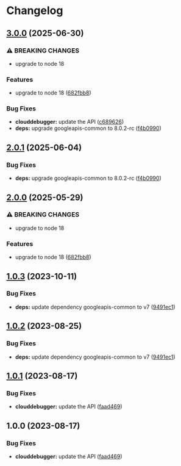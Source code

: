 # Changelog

## [3.0.0](https://github.com/googleapis/google-api-nodejs-client/compare/clouddebugger-v2.0.1...clouddebugger-v3.0.0) (2025-06-30)


### ⚠ BREAKING CHANGES

* upgrade to node 18

### Features

* upgrade to node 18 ([682fbb8](https://github.com/googleapis/google-api-nodejs-client/commit/682fbb869189ae92b3e9a194d37d0548af0c1f92))


### Bug Fixes

* **clouddebugger:** update the API ([c689626](https://github.com/googleapis/google-api-nodejs-client/commit/c6896260c8eb3ad15dc2ceb7eb081a6bde60b3da))
* **deps:** upgrade googleapis-common to 8.0.2-rc ([f4b0990](https://github.com/googleapis/google-api-nodejs-client/commit/f4b099071040cfbcfe4a2e7d487d45ee93b369e0))

## [2.0.1](https://github.com/googleapis/google-api-nodejs-client/compare/clouddebugger-v2.0.0...clouddebugger-v2.0.1) (2025-06-04)


### Bug Fixes

* **deps:** upgrade googleapis-common to 8.0.2-rc ([f4b0990](https://github.com/googleapis/google-api-nodejs-client/commit/f4b099071040cfbcfe4a2e7d487d45ee93b369e0))

## [2.0.0](https://github.com/googleapis/google-api-nodejs-client/compare/clouddebugger-v1.0.3...clouddebugger-v2.0.0) (2025-05-29)


### ⚠ BREAKING CHANGES

* upgrade to node 18

### Features

* upgrade to node 18 ([682fbb8](https://github.com/googleapis/google-api-nodejs-client/commit/682fbb869189ae92b3e9a194d37d0548af0c1f92))

## [1.0.3](https://github.com/googleapis/google-api-nodejs-client/compare/clouddebugger-v1.0.2...clouddebugger-v1.0.3) (2023-10-11)


### Bug Fixes

* **deps:** update dependency googleapis-common to v7 ([9491ec1](https://github.com/googleapis/google-api-nodejs-client/commit/9491ec1cdc3c413e7d73edcfcd59cf5c28a7c855))

## [1.0.2](https://github.com/googleapis/google-api-nodejs-client/compare/clouddebugger-v1.0.1...clouddebugger-v1.0.2) (2023-08-25)


### Bug Fixes

* **deps:** update dependency googleapis-common to v7 ([9491ec1](https://github.com/googleapis/google-api-nodejs-client/commit/9491ec1cdc3c413e7d73edcfcd59cf5c28a7c855))

## [1.0.1](https://github.com/googleapis/google-api-nodejs-client/compare/clouddebugger-v1.0.0...clouddebugger-v1.0.1) (2023-08-17)


### Bug Fixes

* **clouddebugger:** update the API ([faad469](https://github.com/googleapis/google-api-nodejs-client/commit/faad4698e5d8e9724904326d2fbdf316ade5c030))

## 1.0.0 (2023-08-17)


### Bug Fixes

* **clouddebugger:** update the API ([faad469](https://github.com/googleapis/google-api-nodejs-client/commit/faad4698e5d8e9724904326d2fbdf316ade5c030))
